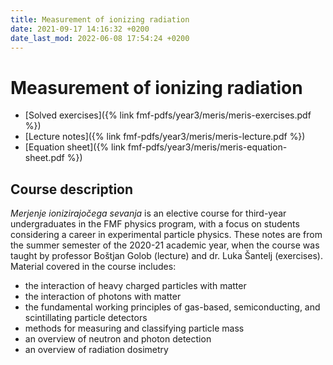 ```yaml
---
title: Measurement of ionizing radiation
date: 2021-09-17 14:16:32 +0200
date_last_mod: 2022-06-08 17:54:24 +0200
---
```

# Measurement of ionizing radiation

- [Solved exercises]({% link fmf-pdfs/year3/meris/meris-exercises.pdf %})
- [Lecture notes]({% link fmf-pdfs/year3/meris/meris-lecture.pdf %})
- [Equation sheet]({% link fmf-pdfs/year3/meris/meris-equation-sheet.pdf %})

## Course description
*Merjenje ionizirajočega sevanja* is an elective course for third-year undergraduates in the FMF physics program, with a focus on students considering a career in experimental particle physics. These notes are from the summer semester of the 2020-21 academic year, when the course was taught by professor Boštjan Golob (lecture) and dr. Luka Šantelj (exercises). Material covered in the course includes:
- the interaction of heavy charged particles with matter
- the interaction of photons with matter
- the fundamental working principles of gas-based, semiconducting, and scintillating particle detectors 
- methods for measuring and classifying particle mass
- an overview of neutron and photon detection
- an overview of radiation dosimetry
